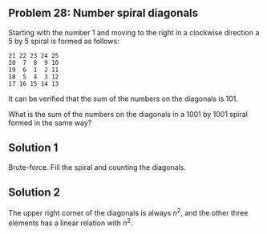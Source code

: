 ## Problem 28: Number spiral diagonals

Starting with the number 1 and moving to the right in a clockwise direction a
5 by 5 spiral is formed as follows:

    21 22 23 24 25
    20  7  8  9 10
    19  6  1  2 11
    18  5  4  3 12
    17 16 15 14 13

It can be verified that the sum of the numbers on the diagonals is 101.

What is the sum of the numbers on the diagonals in a 1001 by 1001 spiral
formed in the same way?

## Solution 1

Brute-force. Fill the spiral and counting the diagonals.


## Solution 2

The upper right corner of the diagonals is always $n^2$, and the other three
elements has a linear relation with $n^2$.
